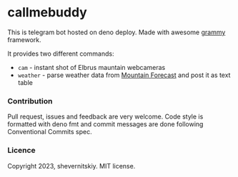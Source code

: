 # callmebuddy

This is telegram bot hosted on deno deploy. Made with awesome [grammy]("https://grammy.dev/") framework.

It provides two different commands:

- `cam` - instant shot of Elbrus mauntain webcameras
- `weather` - parse weather data from [Mountain Forecast]("https://www.mountain-forecast.com/") and post it as text table

### Contribution

Pull request, issues and feedback are very welcome. Code style is formatted with deno fmt and commit messages are done following
Conventional Commits spec.

### Licence

Copyright 2023, shevernitskiy. MIT license.
